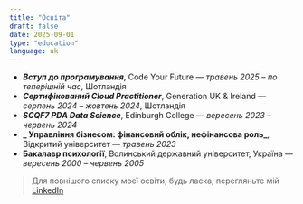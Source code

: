 ```yaml
---
title: "Освіта"
draft: false
date: 2025-09-01
type: "education"
language: uk
---
```


- **_Вступ до програмування_**, Code Your Future — _травень 2025 – по теперішній час_, Шотландія
- **_Сертифікований Cloud Practitioner_**, Generation UK & Ireland — _серпень 2024 – жовтень 2024_, Шотландія
- **_SCQF7 PDA Data Science_**, Edinburgh College — _вересень 2023 – червень 2024_
- **_ Управління бізнесом: фінансовий облік, нефінансова роль_**, Відкритий університет — _травень 2023_
- **Бакалавр психології**, Волинський державний університет, Україна — _вересень 2000 – червень 2005_

> Для повнішого списку моєї освіти, будь ласка, перегляньте мій [LinkedIn](https://www.linkedin.com/in/nataliia-volkova74/)
